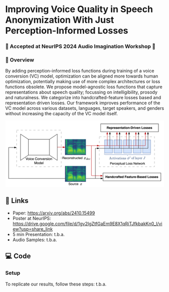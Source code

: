 # Improving Voice Quality in Speech Anonymization With Just Perception-Informed Losses

### 🎉 Accepted at NeurIPS 2024 Audio Imagination Workshop 🎉

### 🚀 Overview
By adding perception-informed loss functions during training of a voice conversion (VC) model, optimization can be aligned more towards human optimization, potentially making use of more complex architectures or loss functions obsolete. We propose model-agnostic loss functions that capture representations about speech quality; focussing on intelligibility, prosody and naturalness. We categorize into handcrafted-feature losses based and representation driven losses. Our framework improves performance of the VC model across various datasets, languages, target speakers, and genders without increasing the capacity of the VC model itself.

<p align="center">
  <img src="documentation/VC-PL-Framework.png" alt="VC-PL-Framework" width="600">
</p>

## 🧠 Links
- Paper: https://arxiv.org/abs/2410.15499
- Poster at NeurIPS: https://drive.google.com/file/d/1gv2IgZtfGaEm9E8X1qRiTJfkbakKn0_l/view?usp=share_link
- 5 min Presentation: t.b.a.
- Audio Samples: t.b.a.

## 💻 Code
### Setup
To replicate our results, follow these steps: t.b.a.
